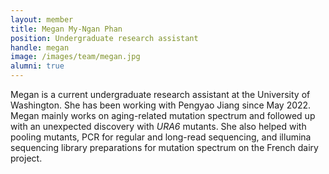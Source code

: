 ```yaml
---
layout: member
title: Megan My-Ngan Phan
position: Undergraduate research assistant
handle: megan
image: /images/team/megan.jpg
alumni: true
---
```


Megan is a current undergraduate research assistant at the University of Washington.
She has been working with Pengyao Jiang since May 2022. Megan mainly works on 
aging-related mutation spectrum and followed up with an unexpected discovery with *URA6* mutants. 
She also helped with pooling mutants, PCR for regular and long-read sequencing,
and illumina sequencing library preparations for mutation spectrum 
on the French dairy project. 


